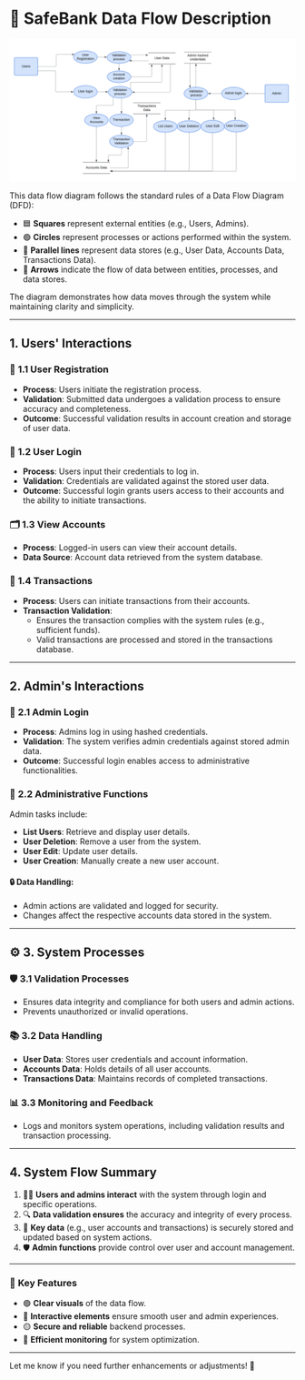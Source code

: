 # 🚀 **SafeBank Data Flow Description**
![Data Flow Diagram](images/dataflow.png)

This data flow diagram follows the standard rules of a Data Flow Diagram (DFD):
- 🟦 **Squares** represent external entities (e.g., Users, Admins).
- 🟢 **Circles** represent processes or actions performed within the system.
- 📄 **Parallel lines** represent data stores (e.g., User Data, Accounts Data, Transactions Data).
- 🔄 **Arrows** indicate the flow of data between entities, processes, and data stores.

The diagram demonstrates how data moves through the system while maintaining clarity and simplicity.


---

## **1. Users' Interactions**
### 👤 **1.1 User Registration**
- **Process**: Users initiate the registration process.
- **Validation**: Submitted data undergoes a validation process to ensure accuracy and completeness.
- **Outcome**: Successful validation results in account creation and storage of user data.

### 🔐 **1.2 User Login**
- **Process**: Users input their credentials to log in.
- **Validation**: Credentials are validated against the stored user data.
- **Outcome**: Successful login grants users access to their accounts and the ability to initiate transactions.

### 🗂️ **1.3 View Accounts**
- **Process**: Logged-in users can view their account details.
- **Data Source**: Account data retrieved from the system database.

### 💸 **1.4 Transactions**
- **Process**: Users can initiate transactions from their accounts.
- **Transaction Validation**:
  - Ensures the transaction complies with the system rules (e.g., sufficient funds).
  - Valid transactions are processed and stored in the transactions database.

---

## **2. Admin's Interactions**
### 🔐 **2.1 Admin Login**
- **Process**: Admins log in using hashed credentials.
- **Validation**: The system verifies admin credentials against stored admin data.
- **Outcome**: Successful login enables access to administrative functionalities.

### 📂 **2.2 Administrative Functions**
Admin tasks include:
- **List Users**: Retrieve and display user details.
- **User Deletion**: Remove a user from the system.
- **User Edit**: Update user details.
- **User Creation**: Manually create a new user account.

#### 🔒 **Data Handling**:
- Admin actions are validated and logged for security.
- Changes affect the respective accounts data stored in the system.

---

## ⚙️ **3. System Processes**
### 🛡️ **3.1 Validation Processes**
- Ensures data integrity and compliance for both users and admin actions.
- Prevents unauthorized or invalid operations.

### 📚 **3.2 Data Handling**
- **User Data**: Stores user credentials and account information.
- **Accounts Data**: Holds details of all user accounts.
- **Transactions Data**: Maintains records of completed transactions.

### 📊 **3.3 Monitoring and Feedback**
- Logs and monitors system operations, including validation results and transaction processing.

---

## **4. System Flow Summary**
1. 🧑‍💻 **Users and admins interact** with the system through login and specific operations.
2. 🔍 **Data validation ensures** the accuracy and integrity of every process.
3. 📂 **Key data** (e.g., user accounts and transactions) is securely stored and updated based on system actions.
4. 🛡️ **Admin functions** provide control over user and account management.

---

### 🎨 **Key Features**
- 🟢 **Clear visuals** of the data flow.
- 🔵 **Interactive elements** ensure smooth user and admin experiences.
- 🟡 **Secure and reliable** backend processes.
- 🔴 **Efficient monitoring** for system optimization.

---

Let me know if you need further enhancements or adjustments! 🚀
